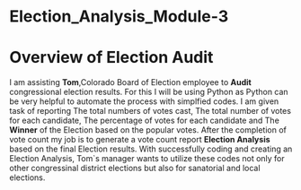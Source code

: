 # Election_Analysis_Module-3

# Overview of Election Audit
I am assisting **Tom**,Colorado Board of Election employee to **Audit** congressional election results. For this I will be using Python as Python can be very helpful to automate the process with simplfied codes. I am given task of reporting 
The total numbers of votes cast,
The total number of votes for each candidate,
The percentage of votes for each candidate and
The **Winner** of the Election based on the popular votes. 
After the completion of vote count my job is to generate a vote count report **Election Analysis** based on the final Election results. With successfully coding and creating an Election Analysis, Tom`s manager wants to utilize these codes not only for other congressinal district elections but also for sanatorial and local elections. 

